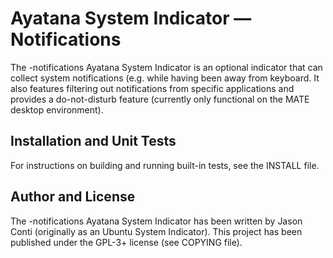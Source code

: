 # Ayatana System Indicator &mdash; Notifications

The -notifications Ayatana System Indicator is an optional indicator that
can collect system notifications (e.g. while having been away from
keyboard. It also features filtering out notifications from specific
applications and provides a do-not-disturb feature (currently only functional
on the MATE desktop environment).

## Installation and Unit Tests

For instructions on building and running built-in tests, see the INSTALL file.

## Author and License

The -notifications Ayatana System Indicator has been written by Jason
Conti (originally as an Ubuntu System Indicator). This project has been
published under the GPL-3+ license (see COPYING file).